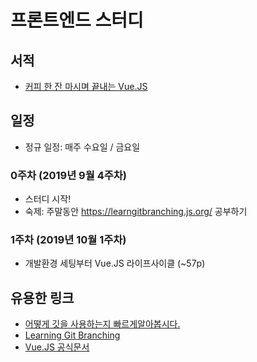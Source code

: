 # 프론트엔드 스터디

## 서적
  - [커피 한 잔 마시며 끝내는 Vue.JS](http://www.kyobobook.co.kr/product/detailViewKor.laf?ejkGb=KOR&mallGb=KOR&barcode=9791190014397&orderClick=LEa&Kc=)

## 일정
 - 정규 일정: 매주 수요일 / 금요일

### 0주차 (2019년 9월 4주차)
 - 스터디 시작!
 - 숙제: 주말동안 https://learngitbranching.js.org/ 공부하기

### 1주차 (2019년 10월 1주차)
 - 개발환경 세팅부터 Vue.JS 라이프사이클 (~57p)

## 유용한 링크
 - [어떻게 깃을 사용하는지 빠르게알아봅시다.](https://www.pigno.se/barn/tutorial-git/docs/#/)
 - [Learning Git Branching](https://learngitbranching.js.org/)
 - [Vue.JS 공식문서](https://kr.vuejs.org/)